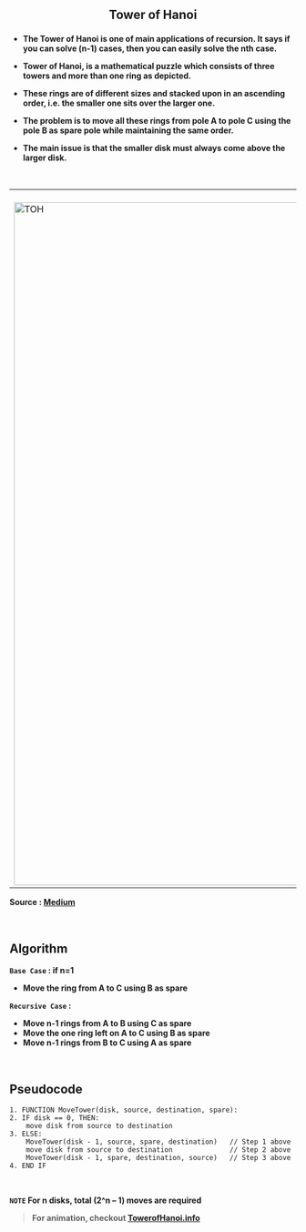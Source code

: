 ## <p align = "center"> Tower of Hanoi </p>

* **The Tower of Hanoi is one of main applications of recursion. It says if you can solve (n-1) cases, then you can easily solve the nth case.**

* **Tower of Hanoi, is a mathematical puzzle which consists of three towers and more than one ring as depicted.**

* **These rings are of different sizes and stacked upon in an ascending order, i.e. the smaller one sits over the larger one.**

* **The problem is to move all these rings from pole A to pole C using the pole B as spare pole while maintaining the same order.**

* **The main issue is that the smaller disk must always come above the larger disk.**

</br>

<table>
	<tr>
		 <td>

</br>

<img src="https://user-images.githubusercontent.com/76246106/140620568-08f376c4-1d7d-47ab-8cad-c53c92d9d9a3.png" alt="TOH" width="1200"/>
  
</br>
</table> 

**Source : [Medium](https://medium.com/@krishnannavadia/tower-of-hanoi-coding-interview-question-3712abcc3792)**

</br>

## Algorithm

**`Base Case` : if n=1**

* **Move the ring from A to C using B as spare**


**`Recursive Case` :**

* **Move n-1 rings from A to B using C as spare**
* **Move the one ring left on A to C using B as spare**
* **Move n-1 rings from B to C using A as spare**

</br>

## Pseudocode

```
1. FUNCTION MoveTower(disk, source, destination, spare):
2. IF disk == 0, THEN:
    move disk from source to destination
3. ELSE:
    MoveTower(disk - 1, source, spare, destination)   // Step 1 above
    move disk from source to destination              // Step 2 above
    MoveTower(disk - 1, spare, destination, source)   // Step 3 above
4. END IF
```
</br>

**`NOTE`   For n disks, total (2^n – 1) moves are required**
</br>

> **For animation, checkout [TowerofHanoi.info](http://towersofhanoi.info/Animate.aspx)**

#
